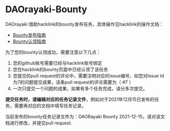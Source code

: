 # DAOrayaki-Bounty
DAOrayaki 借助hacklink的bounty发布任务，具体操作见hacklink的操作文档：
- [Bounty发布指南](https://hackerlink.io/blog/bountyfa-bu-zhi-nan/)
- [Bounty认领指南](https://hackerlink.io/blog/hackerlink-bountyren-ling-zhi-nan/)

为了您的bounty认领成功，需要注意以下几点：

1. 您的github账号需要已经与hacklink账号绑定
2. 您在hacklink的bounty页面中已经认领了该任务
3. 您提交的pull request的评论中，需要注明对应的issue编号，如您对Issue Id 为7的问题提交成果，该条pull request的评论需要为（ #7 ）
4. 一次只提交一个问题的成果，如果有多个任务完成，请分多次提交。

<b>提交任务时，请编辑对应的任务记录文件</b>，例如对于2021年12月15日发布的任务，需要再对应的文档中填写任务记录。

当前发布的bounty任务记录文件为：DAORayaki Bounty 2021-12-15，请对该文档进行修改，并提交pull request.
